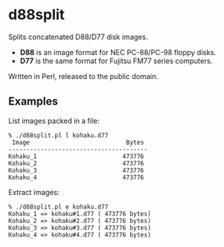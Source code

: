 # d88split

Splits concatenated D88/D77 disk images.
* **D88** is an image format for NEC PC-88/PC-98 floppy disks.
* **D77** is the same format for Fujitsu FM77 series computers.

Written in Perl, released to the public domain.

## Examples

List images packed in a file:
```
% ./d88split.pl l kohaku.d77
 Image                           Bytes 
---------------------------------------
Kohaku_1                        473776
Kohaku_2                        473776
Kohaku_3                        473776
Kohaku_4                        473776
```

Extract images:
```
% ./d88split.pl e kohaku.d77
Kohaku_1 => kohaku#1.d77 ( 473776 bytes)
Kohaku_2 => kohaku#2.d77 ( 473776 bytes)
Kohaku_3 => kohaku#3.d77 ( 473776 bytes)
Kohaku_4 => kohaku#4.d77 ( 473776 bytes)
```
